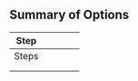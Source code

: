 ## Summary of Options

|Step |   |   |   |   |
|---|---|---|---|---|
| Steps |   |   |   |   |
|   |   |   |   |   |
|   |   |   |   |   |